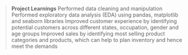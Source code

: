 > **Project Learnings**
> Performed data cleaning and manipulation
> Performed exploratory data analysis (EDA) using pandas, matplotlib and seaborn libraries
> Improved customer experience by identifying potential customers across different states, occupation, gender and age groups
> Improved sales by identifying most selling product categories and products, which can help to plan inventory and hence meet the demands

